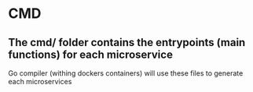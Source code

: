 # CMD

## The cmd/ folder contains the entrypoints (main functions) for each microservice

Go compiler (withing dockers containers) will use these files to generate each microservices
